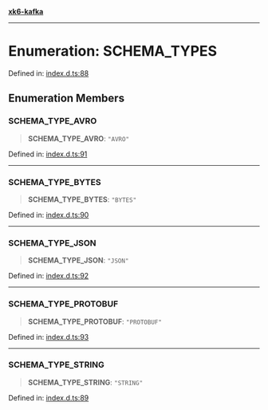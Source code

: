 [**xk6-kafka**](../README.md)

---

# Enumeration: SCHEMA_TYPES

Defined in: [index.d.ts:88](https://github.com/mostafa/xk6-kafka/blob/main/api-docs/index.d.ts#L88)

## Enumeration Members

### SCHEMA_TYPE_AVRO

> **SCHEMA_TYPE_AVRO**: `"AVRO"`

Defined in: [index.d.ts:91](https://github.com/mostafa/xk6-kafka/blob/main/api-docs/index.d.ts#L91)

---

### SCHEMA_TYPE_BYTES

> **SCHEMA_TYPE_BYTES**: `"BYTES"`

Defined in: [index.d.ts:90](https://github.com/mostafa/xk6-kafka/blob/main/api-docs/index.d.ts#L90)

---

### SCHEMA_TYPE_JSON

> **SCHEMA_TYPE_JSON**: `"JSON"`

Defined in: [index.d.ts:92](https://github.com/mostafa/xk6-kafka/blob/main/api-docs/index.d.ts#L92)

---

### SCHEMA_TYPE_PROTOBUF

> **SCHEMA_TYPE_PROTOBUF**: `"PROTOBUF"`

Defined in: [index.d.ts:93](https://github.com/mostafa/xk6-kafka/blob/main/api-docs/index.d.ts#L93)

---

### SCHEMA_TYPE_STRING

> **SCHEMA_TYPE_STRING**: `"STRING"`

Defined in: [index.d.ts:89](https://github.com/mostafa/xk6-kafka/blob/main/api-docs/index.d.ts#L89)
